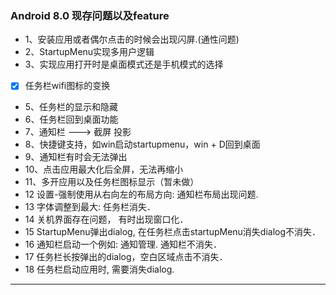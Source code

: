 ### Android 8.0 现存问题以及feature
  - 1、安装应用或者偶尔点击的时候会出现闪屏.(通性问题)
  - 2、StartupMenu实现多用户逻辑
  - 3、实现应用打开时是桌面模式还是手机模式的选择
  - [x] 任务栏wifi图标的变换 
  - 5、任务栏的显示和隐藏
  - 6、任务栏回到桌面功能
  - 7、通知栏 ---> 截屏 投影
  - 8、快捷键支持，如win启动startupmenu，win + D回到桌面
  - 9、通知栏有时会无法弹出
  - 10、点击应用最大化后全屏，无法再缩小
  - 11、多开应用以及任务栏图标显示（暂未做）
  - 12 设置-强制使用从右向左的布局方向:  通知栏布局出现问题.
  - 13 字体调整到最大: 任务栏消失．
  - 14 关机界面存在问题， 有时出现窗口化．
  - 15 StartupMenu弹出dialog, 在任务栏点击startupMenu消失dialog不消失．
  - 16 通知栏启动一个例如: 通知管理. 通知栏不消失．
  - 17 任务栏长按弹出的dialog，空白区域点击不消失．
  - 18 任务栏启动应用时, 需要消失dialog.
​
***
